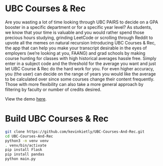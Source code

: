 # UBC Courses & Rec
Are you wasting a lot of time looking through UBC PAIRS to decide on a GPA booster in a specific department or for a specific year level? As students, we know that your time is valuable and you would rather spend those precious hours studying, grinding LeetCode or scrolling through Reddit to upvote all the memes on natural recursion Introducing UBC Courses & Rec, the app that can help you make your transcript desirable in the eyes of employers (we’re looking at you, FAANG) and grad schools by making course hunting for classes with high historical averages hassle free. Simply enter in a subject code and the threshold for the average you want and just let UBC Course & Rec do the hard work for you. For even higher accuracy, you (the user) can decide on the range of years you would like the average to be calculated over since some courses change their content frequently. Those with more flexibility can also take a more general approach by filtering by faculty or number of credits desired.

View the demo [here](https://www.youtube.com/watch?v=Jxyv92sYUMY).

# Build UBC Courses & Rec
```bash
git clone https://github.com/kevinkietly/UBC-Courses-And-Rec.git
cd UBC-Courses-And-Rec
python3 -m venv venv
. venv/bin/activate
pip install Flask
pip install pandas
python main.py
```
